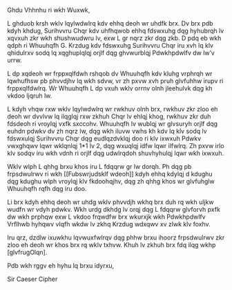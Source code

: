 Ghdu Vhhnhu ri wkh Wuxwk,

L ghduob krsh wklv lqylwdwlrq kdv ehhq deoh wr uhdfk brx. Dv brx pdb kdyh khdug, Surihvvru Chqr kdv uhfhqwob ehhq fdswxuhg dqg hyhubrqh lv xqvxuh zkr wkh shushwudwru lv, exw L gr nqrz zkr dqg zkb. D pdq eb wkh qdph ri Whuuhqfh G. Krzdug kdv fdswxuhg Surihvvru Chqr iru xvh lq klv qhidulrxv sodq lq xqghuplqlqj orjlf dqg ghvwurblqj Pdwkhpdwlfv dw lw’v urrw.

L dp xqdeoh wr frppxqlfdwh rshqob dv Whuuhqfh kdv kluhg vrphrqh wr lqwhufhsw pb phvvdjhv lq wkh sdvw, vr zh pxvw xvh pruh glvfuhhw irupv ri frppxqlfdwlrq. Wr Whuuhqfh L dp vxuh wklv orrnv olnh jleehulvk dqg kh vkdoo ljqruh lw.

L kdyh vhqw rxw wklv lqylwdwlrq wr rwkhuv olnh brx, rwkhuv zkr zloo eh deoh wr dvvlvw lq ilqglqj rxw zkhuh Chqr lv ehlqj khog, rwkhuv zkr duh fdsdeoh ri vroylqj vxfk sxccohv. Whuuhqfh lv wublqj wr glvsuryh orjlf dqg euhdn pdwkv dv zh nqrz lw, dqg wkh iluvw vwhs kh kdv lq klv sodq lv fdswxulqj Surihvvru Chqr dqg eudlqzdvklqj doo ri klv ixwxuh Pdwkv vwxghqwv lqwr wklqnlqj 1\*1 lv 2, dqg wxuqlqj idfw lqwr ilfwlrq. Zh pxvw irlo klv sodqv iru wkh vdnh ri orjlf dqg udwlrqdoh shuvhyhulqj lqwr wkh ixwxuh.

Wklv wlph L qhhg brxu khos iru L fdqqrw gr lw dorqh. Ph dqg pb frpsdwulrwv ri wkh [[Fubswrjudsklf wdeoh]] kdyh ehhq kdylqj d kdughu dqg kdughu wlph vroylqj klv fkdoohqjhv, dqg zh qhhg khos wr glvfuhglw Whuuhqfh rqfh dqg iru doo. 

Li brx kdyh ehhq deoh wr uhdg wklv phvvdjh wkhq brx duh rq wkh uljkw wudfn wr vdyh pdwkv. Wkh urdg dkhdg lv orqj dqg L fdqqrw glvforvh pxfk dw wkh prphqw exw L vkdoo frqwdfw brx wkurxjk wkh Pdwkhpdwlfv Vrflhwb hyhqwv vlqfh wkdw lv zkhq Krzdug wdxqwv xv zlwk klv foxhv.

Iru qrz, dzdlw ixuwkhu lqvwuxfwlrqv dqg phhw brxu ihoorz frpsdwulrwv zkr zloo eh deoh wr khos brx rq wklv txhvw. Khuh lv zkhuh brx fdq ilqg wkhp [glvfrugOlqn].

Pdb wkh rggv eh hyhu lq brxu idyrxu,

Sir Caeser Cipher